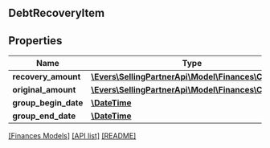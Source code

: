 ## DebtRecoveryItem

## Properties

Name | Type | Description | Notes
------------ | ------------- | ------------- | -------------
**recovery_amount** | [**\Evers\SellingPartnerApi\Model\Finances\Currency**](Currency.md) |  | [optional]
**original_amount** | [**\Evers\SellingPartnerApi\Model\Finances\Currency**](Currency.md) |  | [optional]
**group_begin_date** | [**\DateTime**](\DateTime.md) |  | [optional]
**group_end_date** | [**\DateTime**](\DateTime.md) |  | [optional]

[[Finances Models]](../) [[API list]](../../Api) [[README]](../../../README.md)
